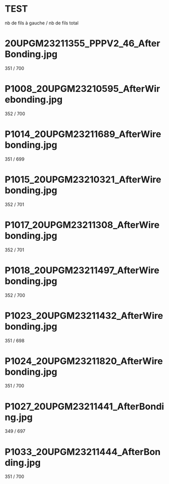 # TEST
nb de fils à gauche / nb de fils total

# 20UPGM23211355_PPPV2_46_AfterBonding.jpg
351 / 700

# P1008_20UPGM23210595_AfterWirebonding.jpg
352 / 700

# P1014_20UPGM23211689_AfterWirebonding.jpg
351 / 699

# P1015_20UPGM23210321_AfterWirebonding.jpg
352 / 701

# P1017_20UPGM23211308_AfterWirebonding.jpg
352 / 701

# P1018_20UPGM23211497_AfterWirebonding.jpg
352 / 700

# P1023_20UPGM23211432_AfterWirebonding.jpg
351 / 698

# P1024_20UPGM23211820_AfterWirebonding.jpg
351 / 700

# P1027_20UPGM23211441_AfterBonding.jpg
349 / 697

# P1033_20UPGM23211444_AfterBonding.jpg
351 / 700